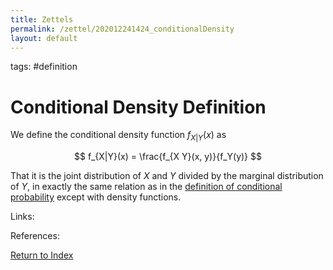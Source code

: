 ```yaml
---
title: Zettels
permalink: /zettel/202012241424_conditionalDensity
layout: default
---
```

tags: #definition

# Conditional Density Definition

We define the conditional density function $f_{X \vert Y}(x)$ as 

$$
f_{X|Y}(x) = \frac{f_{X Y}(x, y)}{f_Y(y)}
$$

That it is the joint distribution of $X$ and $Y$ divided by the marginal distribution of $Y$, in exactly the same
relation as in the [definition of conditional probability](202012221446_definitionConditionalProbability) except with density 
functions.

Links: 

References: 

[Return to Index](index)